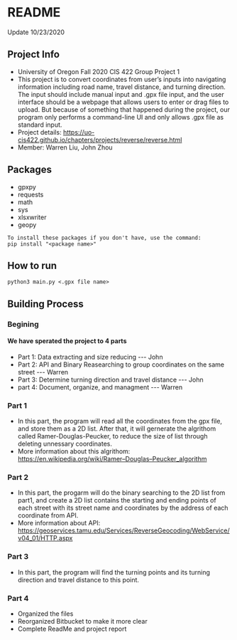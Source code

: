 # README #

Update 10/23/2020

## Project Info ##
* University of Oregon Fall 2020 CIS 422 Group Project 1
* This project is to convert coordinates from user’s inputs into navigating information including road name, travel distance, and turning direction. The input should include manual input and .gpx file input, and the user interface should be a webpage that allows users to enter or drag files to upload. But because of something that happened during the project, our program only performs a command-line UI and only allows .gpx file as standard input.
* Project details: https://uo-cis422.github.io/chapters/projects/reverse/reverse.html
* Member: Warren Liu, John Zhou

## Packages ##
* gpxpy
* requests
* math
* sys
* xlsxwriter
* geopy
```
To install these packages if you don't have, use the command:
pip install "<package name>"
```
 
## How to run ##
```
python3 main.py <.gpx file name>
```

## Building Process ##
### Begining ##
#### We have sperated the project to 4 parts ####
* Part 1: Data extracting and size reducing --- John
* Part 2: API and Binary Reasearching to group coordinates on the same street --- Warren
* Part 3: Determine turning direction and travel distance --- John
* part 4: Document, organize, and managment --- Warren
### Part 1 ###
* In this part, the program will read all the coordinates from the gpx file, and store them as a 2D list. After that, it will gernerate the algrithom called Ramer-Douglas-Peucker, to reduce the size of list through deleting unnessary coordinates. 
* More information about this algrithom: https://en.wikipedia.org/wiki/Ramer–Douglas–Peucker_algorithm
### Part 2 ###
* In this part, the progarm will do the binary searching to the 2D list from part1, and create a 2D list contains the starting and ending points of each street with its street name and coordinates by the address of each coordinate from API. 
* More information about API: https://geoservices.tamu.edu/Services/ReverseGeocoding/WebService/v04_01/HTTP.aspx
### Part 3 ###
* In this part, the program will find the turning points and its turning direction and travel distance to this point.
### Part 4 ###
* Organized the files
* Reorganized Bitbucket to make it more clear
* Complete ReadMe and project report
